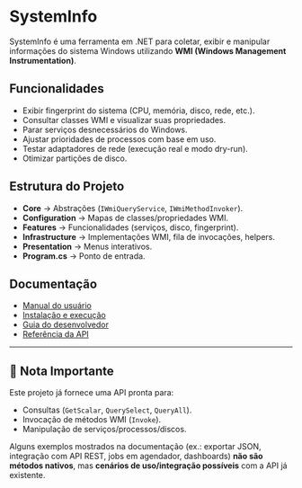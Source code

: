 # SystemInfo

SystemInfo é uma ferramenta em .NET para coletar, exibir e manipular informações do sistema Windows utilizando **WMI (Windows Management Instrumentation)**.

## Funcionalidades
- Exibir fingerprint do sistema (CPU, memória, disco, rede, etc.).
- Consultar classes WMI e visualizar suas propriedades.
- Parar serviços desnecessários do Windows.
- Ajustar prioridades de processos com base em uso.
- Testar adaptadores de rede (execução real e modo dry-run).
- Otimizar partições de disco.

## Estrutura do Projeto
- **Core** → Abstrações (`IWmiQueryService`, `IWmiMethodInvoker`).
- **Configuration** → Mapas de classes/propriedades WMI.
- **Features** → Funcionalidades (serviços, disco, fingerprint).
- **Infrastructure** → Implementações WMI, fila de invocações, helpers.
- **Presentation** → Menus interativos.
- **Program.cs** → Ponto de entrada.

## Documentação

- [Manual do usuário](docs/USER_MANUAL.md)
- [Instalação e execução](docs/INSTALL.md)
- [Guia do desenvolvedor](docs/MANUAL_DEV.md)
- [Referência da API](docs/API_GUIDE.md)



---

## 📌 Nota Importante
Este projeto já fornece uma API pronta para:
- Consultas (`GetScalar`, `QuerySelect`, `QueryAll`).
- Invocação de métodos WMI (`Invoke`).
- Manipulação de serviços/processos/discos.

Alguns exemplos mostrados na documentação (ex.: exportar JSON, integração com API REST, jobs em agendador, dashboards) **não são métodos nativos**, mas **cenários de uso/integração possíveis** com a API já existente.
